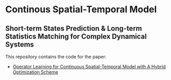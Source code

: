 # Continous Spatial-Temporal Model

## Short-term States Prediction & Long-term Statistics Matching for Complex Dynamical Systems


This repository contains the code for the paper:
- [Operator Learning for Continuous Spatial-Temporal Model with A Hybrid Optimization Scheme](https://arxiv.org/abs/2311.11798)
